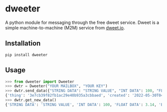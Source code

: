 # dweeter
A python module for messaging through the free dweet service.
Dweet is a simple machine-to-machine (M2M) service from [dweet.io](https://dweet.io).

## Installation
`pip install dweeter`

## Usage
```python
>>> from dweeter import Dweeter
>>> dwtr = Dweeter("YOUR MAILBOX", "YOUR KEY")
>>> dwtr.send_data({"STRING DATA": "STRING VALUE", "INT DATA": 100, "FLOAT DATA": 3.14, "BOOL DATA": True})
{'thing': '3e7cb39f82fb1ac29e40b935a3cbbaed', 'created': '2022-05-30T04:15:54.787Z', 'content': {'68fcbe24759c8aeb21633df279049eb441eb7c7bcb8b4645f206f55f659fd198': '3aef3ed5ce517e4da35874b765c989256adf568525d43f8da6c2bab602ec5934c667da430fc4e43705699e57ced03d20a270fef33bfc7d1cc2b4f00255c794f00497d29717499ec0c2296b8b52fbef6e015ac0be42de9c8fdfb5f85a5455412cc14bb40acb0f9eaeb606a027b2de1acf94c630f86b5eac56add50048cad47fe5f1b2a699088153e0bf8aa3247192badc'}, 'transaction': '342e85f2-c4dc-4831-a746-e45f50885092'}
>>> dwtr.get_new_data()
{'STRING DATA': 'STRING VALUE', 'INT DATA': 100, 'FLOAT DATA': 3.14, 'BOOL DATA': True, 'remote_time': '2022-05-30T04:15:49.000Z', 'created_time': '2022-05-30T04:15:54.787Z'}
```
